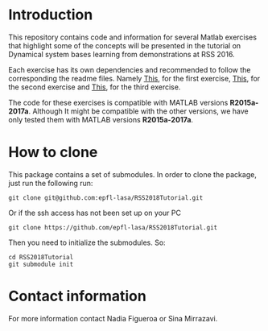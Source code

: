 # Introduction

This repository contains code and information for several Matlab exercises that highlight some of the concepts will be presented in the tutorial on Dynamical system bases learning from demonstrations at RSS 2016.

Each exercise has its own dependencies and recommended to follow the corresponding the readme files. Namely [This](https://github.com/epfl-lasa/RSS2018Tutorial/blob/master/Exercise_1/README.md), for the first exercise,  [This](https://github.com/epfl-lasa/RSS2018Tutorial/blob/master/Exercise_2/README.md), for the second exercise and [This](https://github.com/epfl-lasa/RSS2018Tutorial/blob/master/Exercise_3/README.md), for the third exercise.

The code for these exercises is compatible with MATLAB versions **R2015a-2017a**. Although It might be compatible with the other versions, we have only tested them with MATLAB versions **R2015a-2017a**.

# How to clone
This package contains a set of submodules. In order to clone the package, just run the following run:

```
git clone git@github.com:epfl-lasa/RSS2018Tutorial.git
```
Or if the ssh access has not been set up on your PC 

```
git clone https://github.com/epfl-lasa/RSS2018Tutorial.git
```

Then you need to initialize the submodules. So:

```
cd RSS2018Tutorial
git submodule init
```

# Contact information
For more information contact Nadia Figueroa or Sina Mirrazavi.
